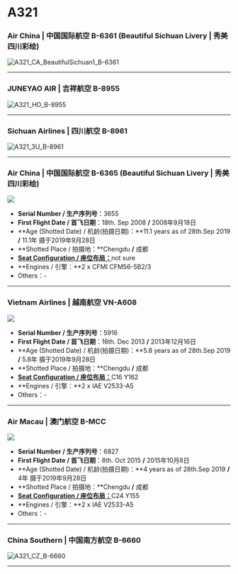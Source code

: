 # A321

### Air China | 中国国际航空 B-6361 (Beautiful Sichuan Livery | 秀美四川彩绘)

![A321_CA_BeautifulSichuan1_B-6361](http://content.eternityqjl.top/A321_CA_BeautifulSichuan1_B-6361.jpg)

****

### JUNEYAO AIR | 吉祥航空 B-8955

![A321_HO_B-8955](http://blog.eternityqjl.top/A321_HO_B-8955.jpg)

****

### Sichuan Airlines | 四川航空 B-8961

![A321_3U_B-8961](http://content.eternityqjl.top/A321_3U_B-8961.jpg)

****

### Air China | 中国国际航空 B-6365 (Beautiful Sichuan Livery | 秀美四川彩绘)

![](http://cdn.eternityqjl.top/A321_CA_BeautifulSichuan2_B-6365.jpg)

- **Serial Number / 生产序列号**：3655
- **First Flight Date / 首飞日期**：18th. Sep 2008  **/**  2008年9月18日
- **Age (Shotted Date) / 机龄(拍摄日期)：**11.1 years as of 28th.Sep 2019  **/**  11.1年  摄于2019年9月28日
- **Shotted Place / 拍摄地：**Chengdu  **/**  成都
- [**Seat Configuration / 座位布局：**](http://www.airchina.com.cn/cn/info/flight-experience/cabin-type-view/962.shtml)not sure
- **Engines / 引擎：**2 x CFMI CFM56-5B2/3
- Others：-

****

### Vietnam Airlines | 越南航空 VN-A608

![](http://cdn.eternityqjl.top/A321_VN_VN-A608.jpg)

- **Serial Number / 生产序列号**：5916
- **First Flight Date / 首飞日期**：16th. Dec 2013  **/**  2013年12月16日
- **Age (Shotted Date) / 机龄(拍摄日期)：**5.8 years as of 28th.Sep 2019  **/**  5.8年  摄于2019年9月28日
- **Shotted Place / 拍摄地：**Chengdu  **/**  成都
- [**Seat Configuration / 座位布局：**](https://www.vietnamairlines.com/hk/zh-tw/vietnam-airlines/our-fleets/airbus-a321/cabin-a321-popup)C16 Y162
- **Engines / 引擎：**2 x IAE V2533-A5
- Others：-

****

### Air Macau | 澳门航空 B-MCC

![](http://cdn.eternityqjl.top/A321_NX_B-MCC.jpg)

- **Serial Number / 生产序列号**：6827
- **First Flight Date / 首飞日期**：8th. Oct 2015  **/**  2015年10月8日
- **Age (Shotted Date) / 机龄(拍摄日期)：**4 years as of 28th.Sep 2019  **/**  4年  摄于2019年9月28日
- **Shotted Place / 拍摄地：**Chengdu  **/**  成都
- [**Seat Configuration / 座位布局：**](https://www.airmacau.com.tw/about/aircraft_intro.asp#6)C24 Y155
- **Engines / 引擎：**2 x IAE V2533-A5
- Others：-

****

### China Southern | 中国南方航空 B-6660

![A321_CZ_B-6660](http://content.eternityqjl.top/A321_CZ_B-6660.jpg)

****

